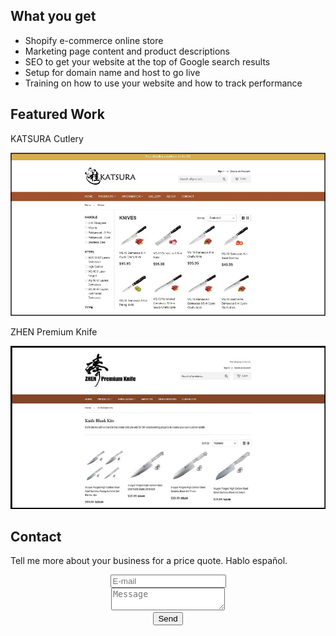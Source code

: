 <html>
<body>
	<h2>What you get</h2>
	<p>
	<ul>
		<li>Shopify e-commerce online store</li>
		<li>Marketing page content and product descriptions</li>
		<li>SEO to get your website at the top of Google search results</li>
		<li>Setup for domain name and host to go live</li>
		<li>Training on how to use your website and how to track performance</li>
	</ul></p>
	<h2>Featured Work</h2>
	<p>KATSURA Cutlery</p>
	<p><a href="http://www.katsuracutlery.com" target="_blank" rel="noopener"><img class="aligncenter size-full wp-image-35" 		src="images/shopify_katsura.jpg"/></a></p>
	<p>ZHEN Premium Knife</p>
	<p><a href="http://www.zhenpremiumknife.com" target="_blank" rel="noopener"><img class="aligncenter size-full wp-image-35" 	src="images/shopify_zhen.jpg"/></a></p>
	<h2>Contact</h2>
	<p>Tell me more about your business for a price quote. Hablo español.</p>
	<center><form method="POST" action="https://formspree.io/edwincheng097@gmail.com">
    	<input type="email" name="email" placeholder="E-mail"><br>
    	<textarea name="message" placeholder="Message"></textarea><br>
	<button type="submit">Send</button>
	</form></center>
</body>
</html>

